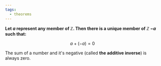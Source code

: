 ```yaml
---
tags:
  - theorems
---
```


**Let $a$ represent any member of $\mathbb{Z}$. Then there is a unique member of
$\mathbb{Z}$ $-a$ such that:**

$$ a + (-a) = 0 $$

The sum of a number and it's negative (called **the additive inverse**) is
always zero.
